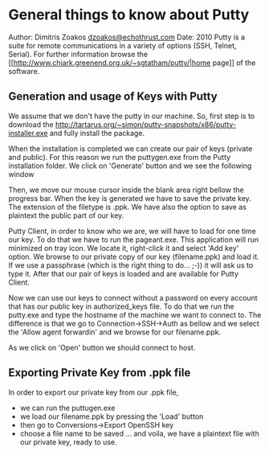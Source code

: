 ---
---

# General things to know about Putty
Author: Dimitris Zoakos <dzoakos@echothrust.com>
Date: 2010
Putty is a suite for remote communications in a variety of options (SSH, Telnet, Serial). For further information browse the [[http://www.chiark.greenend.org.uk/~sgtatham/putty/|home page]] of the software.

## Generation and usage of Keys with Putty
We assume that we don't have the putty in our machine. So, first step is to
download the http://tartarus.org/~simon/putty-snapshots/x86/putty-installer.exe and fully install the package.

When the installation is completed we can create our pair of keys (private and
public).
For this reason we run the puttygen.exe from the Putty installation folder.
We click on 'Generate' button and we see the following window

Then, we move our mouse cursor inside the blank area right bellow the progress bar. When the key is generated we have to save the private key. The extension of the filetype is .ppk. We have also the option to save as plaintext the public part of our key.

Putty Client, in order to know who we are, we will have to load for one time our key. To do that we have to run the pageant.exe. This application will run minimized on tray icon. We locate it, right-click it and select 'Add key' option. We browse to our private copy of our key (filename.ppk) and load it. If we use a passphrase (which is the right thing to do... ;-)) it will ask us to type it. After that our pair of keys is loaded and are available for Putty Client.

Now we can use our keys to connect without a password on every account that has our public key in authorized_keys file. To do that we run the putty.exe and type the hostname of the machine we want to connect to. The difference is that we go to Connection->SSH->Auth as bellow and we select the 'Allow agent forwardin' and we browse for our filename.ppk.

As we click on 'Open' button we should connect to host.

## Exporting Private Key from .ppk file
In order to export our private key from our .ppk file,
* we can run the puttugen.exe
* we load our filename.ppk by pressing the 'Load' button
* then go to Conversions->Export OpenSSH key
* choose a file name to be saved
... and voila, we have a plaintext file with our private key, ready to use.
